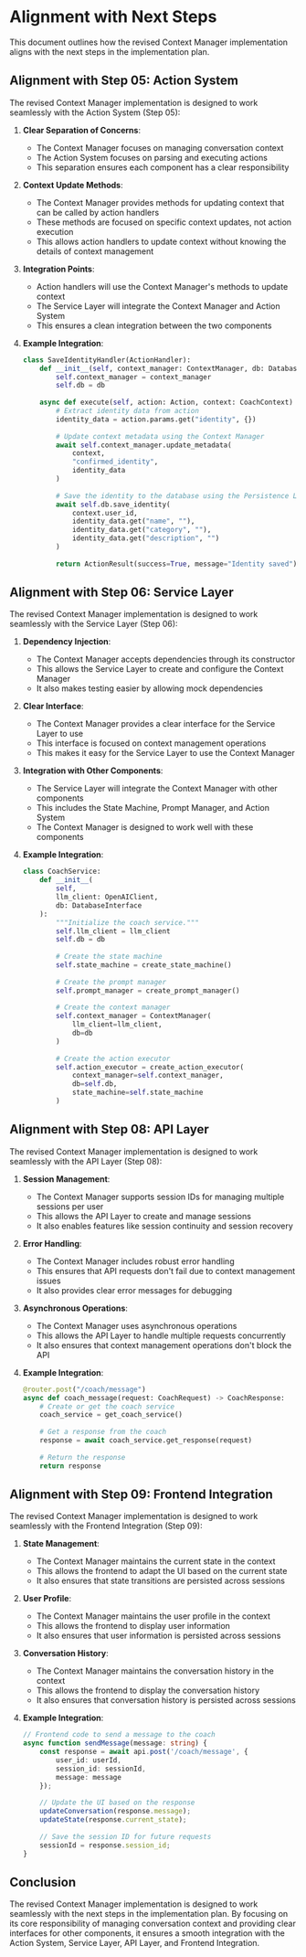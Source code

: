 # Alignment with Next Steps

This document outlines how the revised Context Manager implementation aligns with the next steps in the implementation plan.

## Alignment with Step 05: Action System

The revised Context Manager implementation is designed to work seamlessly with the Action System (Step 05):

1. **Clear Separation of Concerns**:
   - The Context Manager focuses on managing conversation context
   - The Action System focuses on parsing and executing actions
   - This separation ensures each component has a clear responsibility

2. **Context Update Methods**:
   - The Context Manager provides methods for updating context that can be called by action handlers
   - These methods are focused on specific context updates, not action execution
   - This allows action handlers to update context without knowing the details of context management

3. **Integration Points**:
   - Action handlers will use the Context Manager's methods to update context
   - The Service Layer will integrate the Context Manager and Action System
   - This ensures a clean integration between the two components

4. **Example Integration**:
   ```python
   class SaveIdentityHandler(ActionHandler):
       def __init__(self, context_manager: ContextManager, db: DatabaseInterface):
           self.context_manager = context_manager
           self.db = db
       
       async def execute(self, action: Action, context: CoachContext) -> ActionResult:
           # Extract identity data from action
           identity_data = action.params.get("identity", {})
           
           # Update context metadata using the Context Manager
           await self.context_manager.update_metadata(
               context, 
               "confirmed_identity", 
               identity_data
           )
           
           # Save the identity to the database using the Persistence Layer
           await self.db.save_identity(
               context.user_id,
               identity_data.get("name", ""),
               identity_data.get("category", ""),
               identity_data.get("description", "")
           )
           
           return ActionResult(success=True, message="Identity saved")
   ```

## Alignment with Step 06: Service Layer

The revised Context Manager implementation is designed to work seamlessly with the Service Layer (Step 06):

1. **Dependency Injection**:
   - The Context Manager accepts dependencies through its constructor
   - This allows the Service Layer to create and configure the Context Manager
   - It also makes testing easier by allowing mock dependencies

2. **Clear Interface**:
   - The Context Manager provides a clear interface for the Service Layer to use
   - This interface is focused on context management operations
   - This makes it easy for the Service Layer to use the Context Manager

3. **Integration with Other Components**:
   - The Service Layer will integrate the Context Manager with other components
   - This includes the State Machine, Prompt Manager, and Action System
   - The Context Manager is designed to work well with these components

4. **Example Integration**:
   ```python
   class CoachService:
       def __init__(
           self, 
           llm_client: OpenAIClient,
           db: DatabaseInterface
       ):
           """Initialize the coach service."""
           self.llm_client = llm_client
           self.db = db
           
           # Create the state machine
           self.state_machine = create_state_machine()
           
           # Create the prompt manager
           self.prompt_manager = create_prompt_manager()
           
           # Create the context manager
           self.context_manager = ContextManager(
               llm_client=llm_client,
               db=db
           )
           
           # Create the action executor
           self.action_executor = create_action_executor(
               context_manager=self.context_manager,
               db=self.db,
               state_machine=self.state_machine
           )
   ```

## Alignment with Step 08: API Layer

The revised Context Manager implementation is designed to work seamlessly with the API Layer (Step 08):

1. **Session Management**:
   - The Context Manager supports session IDs for managing multiple sessions per user
   - This allows the API Layer to create and manage sessions
   - It also enables features like session continuity and session recovery

2. **Error Handling**:
   - The Context Manager includes robust error handling
   - This ensures that API requests don't fail due to context management issues
   - It also provides clear error messages for debugging

3. **Asynchronous Operations**:
   - The Context Manager uses asynchronous operations
   - This allows the API Layer to handle multiple requests concurrently
   - It also ensures that context management operations don't block the API

4. **Example Integration**:
   ```python
   @router.post("/coach/message")
   async def coach_message(request: CoachRequest) -> CoachResponse:
       # Create or get the coach service
       coach_service = get_coach_service()
       
       # Get a response from the coach
       response = await coach_service.get_response(request)
       
       # Return the response
       return response
   ```

## Alignment with Step 09: Frontend Integration

The revised Context Manager implementation is designed to work seamlessly with the Frontend Integration (Step 09):

1. **State Management**:
   - The Context Manager maintains the current state in the context
   - This allows the frontend to adapt the UI based on the current state
   - It also ensures that state transitions are persisted across sessions

2. **User Profile**:
   - The Context Manager maintains the user profile in the context
   - This allows the frontend to display user information
   - It also ensures that user information is persisted across sessions

3. **Conversation History**:
   - The Context Manager maintains the conversation history in the context
   - This allows the frontend to display the conversation history
   - It also ensures that conversation history is persisted across sessions

4. **Example Integration**:
   ```typescript
   // Frontend code to send a message to the coach
   async function sendMessage(message: string) {
       const response = await api.post('/coach/message', {
           user_id: userId,
           session_id: sessionId,
           message: message
       });
       
       // Update the UI based on the response
       updateConversation(response.message);
       updateState(response.current_state);
       
       // Save the session ID for future requests
       sessionId = response.session_id;
   }
   ```

## Conclusion

The revised Context Manager implementation is designed to work seamlessly with the next steps in the implementation plan. By focusing on its core responsibility of managing conversation context and providing clear interfaces for other components, it ensures a smooth integration with the Action System, Service Layer, API Layer, and Frontend Integration.
